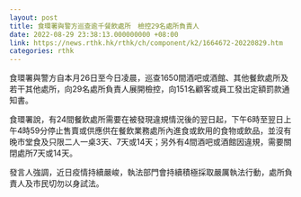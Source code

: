 ```yaml
---
layout: post
title: 食環署與警方巡查逾千餐飲處所　檢控29名處所負責人
date: 2022-08-29 23:38:13.000000000 +08:00
link: https://news.rthk.hk/rthk/ch/component/k2/1664672-20220829.htm
categories: rthk
---
```


食環署與警方自本月26日至今日凌晨，巡查1650間酒吧或酒館、其他餐飲處所及若干其他處所，向29名處所負責人展開檢控，向151名顧客或員工發出定額罰款通知書。

食環署說，有24間餐飲處所需要在被發現違規情況後的翌日起，下午6時至翌日上午4時59分停止售賣或供應供在餐飲業務處所內進食或飲用的食物或飲品，並沒有晚市堂食及只限二人一桌3天、7天或14天；另外有4間酒吧或酒館因違規，需要關閉處所7天或14天。

發言人強調，近日疫情持續嚴峻，執法部門會持續積極採取嚴厲執法行動，處所負責人及市民切勿以身試法。

